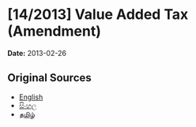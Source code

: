 # [14/2013] Value Added Tax (Amendment)

**Date:** 2013-02-26

## Original Sources

- [English](https://documents.gov.lk/view/bills/2013/2/14-2013_E.pdf)
- [සිංහල](https://documents.gov.lk/view/bills/2013/2/14-2013_S.pdf)
- [தமிழ்](https://documents.gov.lk/view/bills/2013/2/14-2013_T.pdf)
